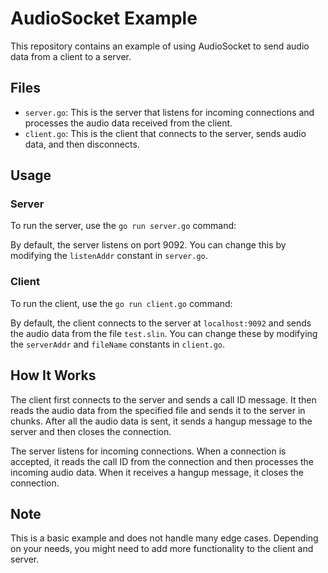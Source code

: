 # AudioSocket Example

This repository contains an example of using AudioSocket to send audio data from a client to a server.

## Files

- `server.go`: This is the server that listens for incoming connections and processes the audio data received from the client.
- `client.go`: This is the client that connects to the server, sends audio data, and then disconnects.

## Usage

### Server

To run the server, use the `go run server.go` command:

By default, the server listens on port 9092. You can change this by modifying the `listenAddr` constant in `server.go`.

### Client

To run the client, use the `go run client.go` command:

By default, the client connects to the server at `localhost:9092` and sends the audio data from the file `test.slin`. You can change these by modifying the `serverAddr` and `fileName` constants in `client.go`.

## How It Works

The client first connects to the server and sends a call ID message. It then reads the audio data from the specified file and sends it to the server in chunks. After all the audio data is sent, it sends a hangup message to the server and then closes the connection.

The server listens for incoming connections. When a connection is accepted, it reads the call ID from the connection and then processes the incoming audio data. When it receives a hangup message, it closes the connection.

## Note

This is a basic example and does not handle many edge cases. Depending on your needs, you might need to add more functionality to the client and server.
